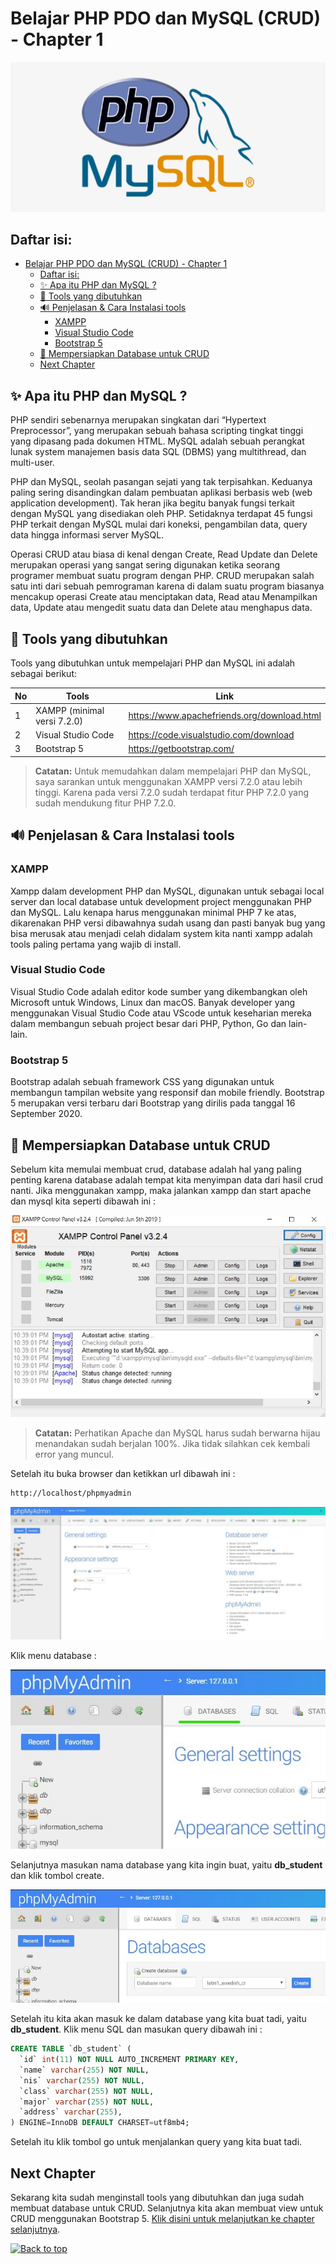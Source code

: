 # Belajar PHP PDO dan MySQL (CRUD) - Chapter 1

![ Logo PHP dan MySQl ](./images/logo-php-mysql.png)

## Daftar isi:

- [Belajar PHP PDO dan MySQL (CRUD) - Chapter 1](#belajar-php-pdo-dan-mysql-crud---chapter-1)
  - [Daftar isi:](#daftar-isi)
  - [✨ Apa itu PHP dan MySQL ?](#-apa-itu-php-dan-mysql-)
  - [🔨 Tools yang dibutuhkan](#-tools-yang-dibutuhkan)
  - [🔊 Penjelasan & Cara Instalasi tools](#-penjelasan--cara-instalasi-tools)
    - [XAMPP](#xampp)
    - [Visual Studio Code](#visual-studio-code)
    - [Bootstrap 5](#bootstrap-5)
  - [🔑 Mempersiapkan Database untuk CRUD](#-mempersiapkan-database-untuk-crud)
  - [Next Chapter](#next-chapter)

## ✨ Apa itu PHP dan MySQL ?

PHP sendiri sebenarnya merupakan singkatan dari “Hypertext Preprocessor”, yang merupakan sebuah bahasa scripting tingkat tinggi yang dipasang pada dokumen HTML. MySQL adalah sebuah perangkat lunak system manajemen basis data SQL (DBMS) yang multithread, dan multi-user.

PHP dan MySQL, seolah pasangan sejati yang tak terpisahkan. Keduanya paling sering disandingkan dalam pembuatan aplikasi berbasis web (web application development). Tak heran jika begitu banyak fungsi terkait dengan MySQL yang disediakan oleh PHP. Setidaknya terdapat 45 fungsi PHP terkait dengan MySQL mulai dari koneksi, pengambilan data, query data hingga informasi server MySQL.

Operasi CRUD atau biasa di kenal dengan Create, Read Update dan Delete merupakan operasi yang sangat sering digunakan ketika seorang programer membuat suatu program dengan PHP. CRUD merupakan salah satu inti dari sebuah pemrograman karena di dalam suatu program biasanya mencakup operasi Create atau menciptakan data, Read atau Menampilkan data, Update atau mengedit suatu data dan Delete atau menghapus data.

## 🔨 Tools yang dibutuhkan

Tools yang dibutuhkan untuk mempelajari PHP dan MySQL ini adalah sebagai berikut:

| No  | Tools                       | Link                                        |
| --- | --------------------------- | ------------------------------------------- |
| 1   | XAMPP (minimal versi 7.2.0) | https://www.apachefriends.org/download.html |
| 2   | Visual Studio Code          | https://code.visualstudio.com/download      |
| 3   | Bootstrap 5                 | https://getbootstrap.com/                   |

> **Catatan:** Untuk memudahkan dalam mempelajari PHP dan MySQL, saya sarankan untuk menggunakan XAMPP versi 7.2.0 atau lebih tinggi. Karena pada versi 7.2.0 sudah terdapat fitur PHP 7.2.0 yang sudah mendukung fitur PHP 7.2.0.

## 🔊 Penjelasan & Cara Instalasi tools

### XAMPP

Xampp dalam development PHP dan MySQL, digunakan untuk sebagai local server dan local database untuk development project menggunakan PHP dan MySQL. Lalu kenapa harus menggunakan minimal PHP 7 ke atas, dikarenakan PHP versi dibawahnya sudah usang dan pasti banyak bug yang bisa merusak atau menjadi celah didalam system kita nanti xampp adalah tools paling pertama yang wajib di install.

### Visual Studio Code

Visual Studio Code adalah editor kode sumber yang dikembangkan oleh Microsoft untuk Windows, Linux dan macOS. Banyak developer yang menggunakan Visual Studio Code atau VScode untuk keseharian mereka dalam membangun sebuah project besar dari PHP, Python, Go dan lain- lain.

### Bootstrap 5

Bootstrap adalah sebuah framework CSS yang digunakan untuk membangun tampilan website yang responsif dan mobile friendly. Bootstrap 5 merupakan versi terbaru dari Bootstrap yang dirilis pada tanggal 16 September 2020.

## 🔑 Mempersiapkan Database untuk CRUD

Sebelum kita memulai membuat crud, database adalah hal yang paling penting karena database adalah tempat kita menyimpan data dari hasil crud nanti. Jika menggunakan xampp, maka jalankan xampp dan start apache dan mysql kita seperti dibawah ini :

![ Xampp ](./images/xampp.jpg)

> **Catatan:**
> Perhatikan Apache dan MySQL harus sudah berwarna hijau menandakan sudah berjalan 100%. Jika tidak silahkan cek kembali error yang muncul.

Setelah itu buka browser dan ketikkan url dibawah ini :

```bash
http://localhost/phpmyadmin
```

![ phpmyadmin-home ](./images/phpmyadmin-home.jpg)

Klik menu database :

![ phpmyadmin-database ](./images/phpmyadmin-database.jpg)

Selanjutnya masukan nama database yang kita ingin buat, yaitu **db_student** dan klik tombol create.

![ create-database ](./images/phpmyadmin-create-database.jpg)

Setelah itu kita akan masuk ke dalam database yang kita buat tadi, yaitu **db_student**. Klik menu SQL dan masukan query dibawah ini :

```sql
CREATE TABLE `db_student` (
  `id` int(11) NOT NULL AUTO_INCREMENT PRIMARY KEY,
  `name` varchar(255) NOT NULL,
  `nis` varchar(255) NOT NULL,
  `class` varchar(255) NOT NULL,
  `major` varchar(255) NOT NULL,
  `address` varchar(255),
) ENGINE=InnoDB DEFAULT CHARSET=utf8mb4;
```

Setelah itu klik tombol go untuk menjalankan query yang kita buat tadi.

## Next Chapter

Sekarang kita sudah menginstall tools yang dibutuhkan dan juga sudah membuat database untuk CRUD. Selanjutnya kita akan membuat view untuk CRUD menggunakan Bootstrap 5. [Klik disini untuk melanjutkan ke chapter selanjutnya](../chapter-2/README.md).

[![Back to top](https://img.shields.io/badge/Back%20to%20top-⬆-blue)](#belajar-php-pdo-dan-mysql-crud---chapter-1)
